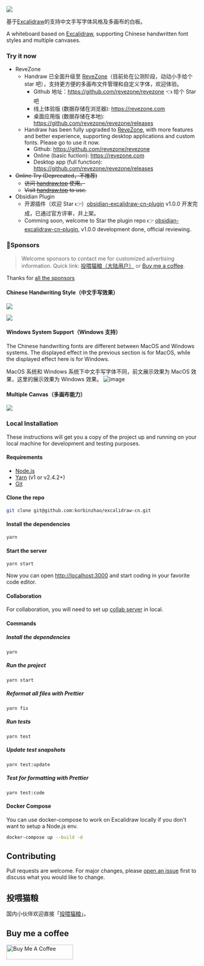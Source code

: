 ![](https://img.alicdn.com/imgextra/i3/O1CN01Fj9ngw1N77fY1yafL_!!6000000001522-2-tps-1639-395.png)

基于[Excalidraw](https://github.com/excalidraw/excalidraw)的支持中文手写字体风格及多画布的白板。


A whiteboard based on [Excalidraw]( https://github.com/excalidraw/excalidraw), supporting Chinese handwritten font styles and multiple canvases.

### Try it now
- ReveZone
  - Handraw 已全面升级至 [ReveZone](https://github.com/revezone/revezone)（目前处在公测阶段，动动小手给个 star 吧），支持更方便的多画布文件管理和自定义字体，欢迎体验。
    - Github 地址：https://github.com/revezone/revezone 👈 给个 Star 吧
    - 线上体验版 (数据存储在浏览器): https://revezone.com
    - 桌面应用版 (数据存储在本地): https://github.com/revezone/revezone/releases
  - Handraw has been fully upgraded to [ReveZone](https://github.com/revezone/revezone), with more features and better experience, supporting desktop applications and custom fonts. Please go to use it now.
    - Github: https://github.com/revezone/revezone
    - Online (basic fuction): https://revezone.com
    - Desktop app (full function): https://github.com/revezone/revezone/releases
- ~~Online Try (Deprecated，不推荐)~~
  - ~~访问 [handraw.top](https://handraw.top/) 使用。~~
  - ~~Visit [handraw.top](https://handraw.top/) to use.~~
- Obsidian Plugin
  - 开源插件（欢迎 Star :point_right:）[obsidian-excalidraw-cn-plugin](https://github.com/korbinzhao/obsidian-excalidraw-cn-plugin) v1.0.0 开发完成，已通过官方评审，并上架。
  - Comming soon, welcome to Star the plugin repo :point_right: [obsidian-excalidraw-cn-plugin](https://github.com/korbinzhao/obsidian-excalidraw-cn-plugin), v1.0.0 development done, official reviewing.
  

### :purple_heart:Sponsors

> Welcome sponsors to contact me for customized advertising information. Quick link: <a href="https://github.com/korbinzhao/donate" target="_blank">投喂猫粮（大陆用户）</a> or <a href="https://www.buymeacoffee.com/korbinzhao" target="_blank">Buy me a coffee</a>.

Thanks for [all the sponsors](https://github.com/korbinzhao/donate/blob/main/HISTORY.md)


#### Chinese Handwriting Style（中文手写效果）

![](https://img.alicdn.com/imgextra/i3/O1CN01TEf1Xy20EEpyKk91j_!!6000000006817-0-tps-2852-1620.jpg)

![](https://img.alicdn.com/imgextra/i4/O1CN01K0d6K51Iqr8fkojYy_!!6000000000945-0-tps-2876-1640.jpg)

#### Windows System Support（Windows 支持）

The Chinese handwriting fonts are different between MacOS and Windows systems. The displayed effect in the previous section is for MacOS, while the displayed effect here is for Windows.

MacOS 系统和 Windows 系统下中文手写字体不同，前文展示效果为 MacOS 效果，这里的展示效果为 Windows 效果。 ![image](https://github.com/korbinzhao/excalidraw-cn/assets/5051627/cd73fb34-2957-4a58-a533-98abb21162ab)

#### Multiple Canvas（多画布能力）

![](https://img.alicdn.com/imgextra/i2/O1CN01vGnzBy1kFa8ksoEGt_!!6000000004654-0-tps-1272-1020.jpg)

### Local Installation

These instructions will get you a copy of the project up and running on your local machine for development and testing purposes.

#### Requirements

- [Node.js](https://nodejs.org/en/)
- [Yarn](https://yarnpkg.com/getting-started/install) (v1 or v2.4.2+)
- [Git](https://git-scm.com/downloads)

#### Clone the repo

```bash
git clone git@github.com:korbinzhao/excalidraw-cn.git
```

#### Install the dependencies

```bash
yarn
```

#### Start the server

```bash
yarn start
```

Now you can open [http://localhost:3000](http://localhost:3000) and start coding in your favorite code editor.

#### Collaboration

For collaboration, you will need to set up [collab server](https://github.com/excalidraw/excalidraw-room) in local.

#### Commands

##### Install the dependencies

```
yarn
```

##### Run the project

```
yarn start
```

##### Reformat all files with Prettier

```
yarn fix
```

##### Run tests

```
yarn test
```

##### Update test snapshots

```
yarn test:update
```

##### Test for formatting with Prettier

```
yarn test:code
```

#### Docker Compose

You can use docker-compose to work on Excalidraw locally if you don't want to setup a Node.js env.

```sh
docker-compose up --build -d
```

## Contributing

Pull requests are welcome. For major changes, please [open an issue](https://github.com/korbinzhao/excalidraw-cn/issues/new) first to discuss what you would like to change.

## 投喂猫粮

国内小伙伴欢迎直接「<a href="https://afdian.net/a/wantian" target="_blank">投喂猫粮</a>」。

## Buy me a coffee

<a href="https://www.buymeacoffee.com/korbinzhao" target="_blank"><img src="https://cdn.buymeacoffee.com/buttons/default-orange.png" alt="Buy Me A Coffee" height="39" width="175"></a>
